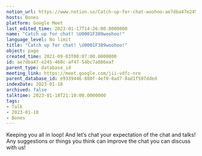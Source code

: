 ```yaml
---
notion_url: https://www.notion.so/Catch-up-for-chat-woohoo-ae7dba47e245460caf4754bc7a886eaf
hosts: Bones
platform: Google Meet
last_edited_time: 2023-01-17T14:26:00.0000000
name: "Catch up for chat! \U0001F389woohoo!"
language_level: No limit
title: "Catch up for chat! \U0001F389woohoo!"
object: page
created_time: 2021-09-03T00:07:00.0000000
id: ae7dba47-e245-460c-af47-54bc7a886eaf
parent_type: database_id
meeting_link: https://meet.google.com/jii-vdfc-nre
parent_database_id: e9339446-880f-4ef0-8ad7-8ad1f507dded
indexDate: 2023-01-18
archived: false
talktime: 2023-01-18T21:10:00.0000000
tags:
- Talk
- 2023-01-18
- Bones
---
```


Keeping you all in loop! And let’s chat your expectation of the chat and talks!
Any suggestions or things you think can improve the chat you can discuss with us!





